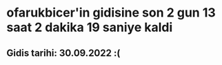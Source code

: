 # ofarukbicer'in gidisine son 2 gun 13 saat 2 dakika 19 saniye kaldi

## Gidis tarihi: 30.09.2022 :(